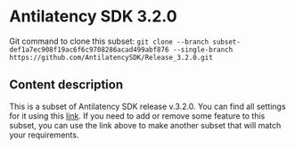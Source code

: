 # Antilatency SDK 3.2.0

Git command to clone this subset: `git clone --branch subset-def1a7ec908f19ac6f6c9708286acad499abf876 --single-branch https://github.com/AntilatencySDK/Release_3.2.0.git`

## Content description

This is a subset of Antilatency SDK release v.3.2.0. You can find all settings for it using this [link](https://developers.antilatency.com/Sdk/Configurator_en.html#{"Language":"CPlusPlus","Libraries":{"AltEnvironmentHorizontalGrid":true,"AltEnvironmentPillars":true,"AltEnvironmentSelector":true,"AltTracking":true,"Bracer":true,"DeviceNetwork":true,"HardwareExtensionInterface":false,"RadioMetrics":false,"StorageClient":true,"TrackingAlignment":true},"OS":{"Android":{"aar":true},"RaspberryPi":{"arm-linux-gnueabihf":false},"WinRT":{"arm64-v8a":false,"armeabi-v7a":false,"x64":false},"Windows":{"x64":false,"x86":false}},"Release":"3.2.0","Target":"Native","TargetSettings":{"Exceptions":true,"MathTypes":"Default"}}). If you need to add or remove some feature to this subset, you can use the link above to make another subset that will match your requirements.
